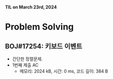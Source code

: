 **TIL on March 23rd, 2024**

# Problem Solving
## BOJ#17254: 키보드 이벤트
* 간단한 정렬문제.
* 1번째 제출 AC
    - 메모리: 2024 kB, 시간: 0 ms, 코드 길이: 384 B
